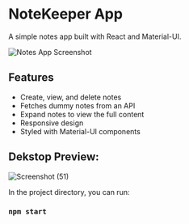 # NoteKeeper App

A simple notes app built with React and Material-UI.

![Notes App Screenshot](./screenshot.png)

## Features

- Create, view, and delete notes
- Fetches dummy notes from an API
- Expand notes to view the full content
- Responsive design
- Styled with Material-UI components

## Dekstop Preview:

![Screenshot (51)](https://github.com/Sarthak32/Notekeeper/assets/92269596/d5c8b9f9-65ed-4fba-8e73-bd5f0b070a87)



In the project directory, you can run:

### `npm start`



